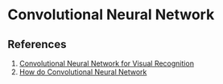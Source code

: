 # Convolutional Neural Network

## References

1. [Convolutional Neural Network for Visual Recognition](http://cs231n.github.io/)
2. [How do Convolutional Neural Network](http://brohrer.github.io/how_convolutional_neural_networks_work.html)
